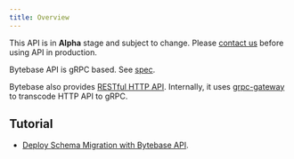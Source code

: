 ```yaml
---
title: Overview
---
```


<HintBlock type="info">

This API is in **Alpha** stage and subject to change. Please [contact us](http://localhost:3000/docs/faq/#how-to-reach-us) before using API in production.

</HintBlock>

Bytebase API is gRPC based. See [spec](https://github.com/bytebase/bytebase/tree/main/proto/gen/grpc-doc/v1).

Bytebase also provides [RESTful HTTP API](https://api.bytebase.com). Internally, it uses [grpc-gateway](https://github.com/grpc-ecosystem/grpc-gateway) to transcode
HTTP API to gRPC.

## Tutorial

- [Deploy Schema Migration with Bytebase API](/docs/tutorials/api/).
